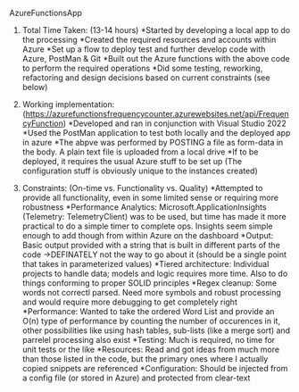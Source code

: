 AzureFunctionsApp

1. Total Time Taken: (13-14 hours)
*Started by developing a local app to do the processing
*Created the required resources and accounts within Azure
*Set up a flow to deploy test and further develop code with Azure, PostMan & Git 
*Built out the Azure functions with the above code to perform the required operations
*Did some testing, reworking, refactoring and design decisions based on current constraints (see below)



2. Working implementation: (https://azurefunctionsfrequencycounter.azurewebsites.net/api/FrequencyFunction)
*Developed and ran in conjunction with Visual Studio 2022
*Used the PostMan application to test both locally and the deployed app in azure
*The abpve was performed by POSTING a file as form-data in the body. A plain text file is uploaded from a local drive
*If to be deployed, it requires the usual Azure stuff to be set up (The configuration stuff is obviously unique to the instances created)




3. Constraints: (On-time vs. Functionality vs. Quality)
*Attempted to provide all functionality, even in some limited sense or requiring more robustness
*Performance Analytics: Microsoft.ApplicationInsights (Telemetry: TelemetryClient) was to be used, but time has made it more practical to do a simple timer to complete ops. Insights seem simple enough to add though from within Azure on the dashboard
*Output: Basic output provided with a string that is built in different parts of the code ->DEFINATELY not the way to go about it (should be a single point that takes in parameterized values)
*Tiered architecture: Individual projects to handle data; models and logic requires more time. Also  to do things conforming to proper SOLID principles
*Regex cleanup: Some words not correctl parsed. Need more symbols and robust processing and would require more debugging to get completely right
*Performance: Wanted to take the ordered Word List and provide an O(n) type of performance by counting the number of occurences in it, other possibilities like using hash tables, sub-lists (like a merge sort) and parrelel processing also exist
*Testing: Much is required, no time for unit tests or the like
*Resources: Read and got ideas from much more than those listed in the code, but the primary ones where I actually copied snippets are referenced
*Configuration: Should be injected from a config file (or stored in Azure) and protected from clear-text


